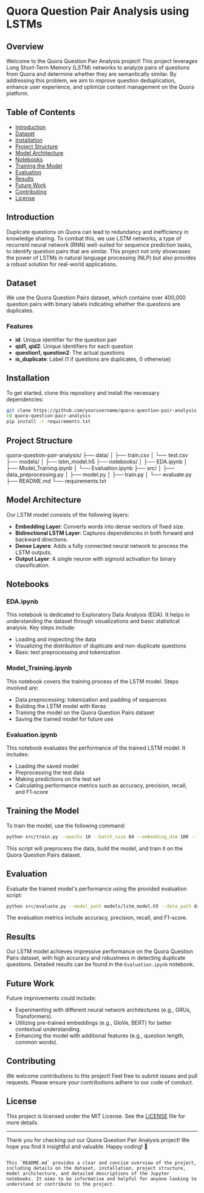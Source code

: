 
# Quora Question Pair Analysis using LSTMs

## Overview

Welcome to the Quora Question Pair Analysis project! This project leverages Long Short-Term Memory (LSTM) networks to analyze pairs of questions from Quora and determine whether they are semantically similar. By addressing this problem, we aim to improve question deduplication, enhance user experience, and optimize content management on the Quora platform.

## Table of Contents

- [Introduction](#introduction)
- [Dataset](#dataset)
- [Installation](#installation)
- [Project Structure](#project-structure)
- [Model Architecture](#model-architecture)
- [Notebooks](#notebooks)
- [Training the Model](#training-the-model)
- [Evaluation](#evaluation)
- [Results](#results)
- [Future Work](#future-work)
- [Contributing](#contributing)
- [License](#license)

## Introduction

Duplicate questions on Quora can lead to redundancy and inefficiency in knowledge sharing. To combat this, we use LSTM networks, a type of recurrent neural network (RNN) well-suited for sequence prediction tasks, to identify question pairs that are similar. This project not only showcases the power of LSTMs in natural language processing (NLP) but also provides a robust solution for real-world applications.

## Dataset

We use the Quora Question Pairs dataset, which contains over 400,000 question pairs with binary labels indicating whether the questions are duplicates.

### Features

- **id**: Unique identifier for the question pair
- **qid1, qid2**: Unique identifiers for each question
- **question1, question2**: The actual questions
- **is_duplicate**: Label (1 if questions are duplicates, 0 otherwise)

## Installation

To get started, clone this repository and install the necessary dependencies:

```bash
git clone https://github.com/yourusername/quora-question-pair-analysis.git
cd quora-question-pair-analysis
pip install -r requirements.txt
```

## Project Structure


quora-question-pair-analysis/
├── data/
│   ├── train.csv
│   └── test.csv
├── models/
│   ├── lstm_model.h5
├── notebooks/
│   ├── EDA.ipynb
│   ├── Model_Training.ipynb
│   └── Evaluation.ipynb
├── src/
│   ├── data_preprocessing.py
│   ├── model.py
│   ├── train.py
│   └── evaluate.py
├── README.md
└── requirements.txt


## Model Architecture

Our LSTM model consists of the following layers:

- **Embedding Layer**: Converts words into dense vectors of fixed size.
- **Bidirectional LSTM Layer**: Captures dependencies in both forward and backward directions.
- **Dense Layers**: Adds a fully connected neural network to process the LSTM outputs.
- **Output Layer**: A single neuron with sigmoid activation for binary classification.

## Notebooks

### EDA.ipynb

This notebook is dedicated to Exploratory Data Analysis (EDA). It helps in understanding the dataset through visualizations and basic statistical analysis. Key steps include:
- Loading and inspecting the data
- Visualizing the distribution of duplicate and non-duplicate questions
- Basic text preprocessing and tokenization

### Model_Training.ipynb

This notebook covers the training process of the LSTM model. Steps involved are:
- Data preprocessing: tokenization and padding of sequences
- Building the LSTM model with Keras
- Training the model on the Quora Question Pairs dataset
- Saving the trained model for future use

### Evaluation.ipynb

This notebook evaluates the performance of the trained LSTM model. It includes:
- Loading the saved model
- Preprocessing the test data
- Making predictions on the test set
- Calculating performance metrics such as accuracy, precision, recall, and F1-score

## Training the Model

To train the model, use the following command:

```bash
python src/train.py --epochs 10 --batch_size 64 --embedding_dim 100 --lstm_units 128
```

This script will preprocess the data, build the model, and train it on the Quora Question Pairs dataset.

## Evaluation

Evaluate the trained model's performance using the provided evaluation script:

```bash
python src/evaluate.py --model_path models/lstm_model.h5 --data_path data/test.csv
```

The evaluation metrics include accuracy, precision, recall, and F1-score.

## Results

Our LSTM model achieves impressive performance on the Quora Question Pairs dataset, with high accuracy and robustness in detecting duplicate questions. Detailed results can be found in the `Evaluation.ipynb` notebook.

## Future Work

Future improvements could include:

- Experimenting with different neural network architectures (e.g., GRUs, Transformers).
- Utilizing pre-trained embeddings (e.g., GloVe, BERT) for better contextual understanding.
- Enhancing the model with additional features (e.g., question length, common words).

## Contributing

We welcome contributions to this project! Feel free to submit issues and pull requests. Please ensure your contributions adhere to our code of conduct.

## License

This project is licensed under the MIT License. See the [LICENSE](LICENSE) file for more details.

---

Thank you for checking out our Quora Question Pair Analysis project! We hope you find it insightful and valuable. Happy coding! 🚀
```

This `README.md` provides a clear and concise overview of the project, including details on the dataset, installation, project structure, model architecture, and detailed descriptions of the Jupyter notebooks. It aims to be informative and helpful for anyone looking to understand or contribute to the project.
